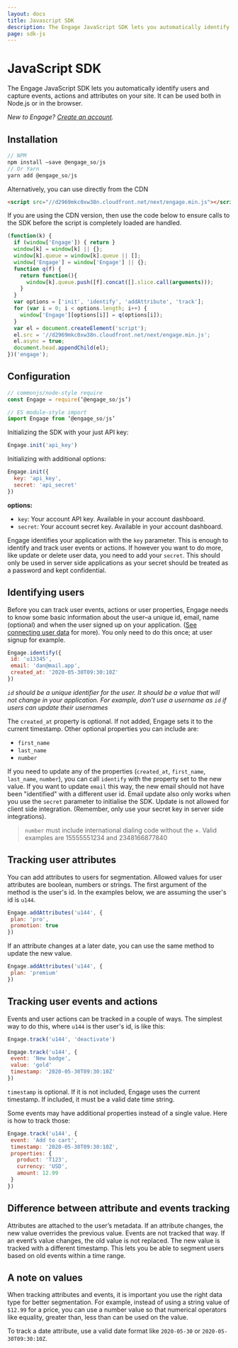 ```yaml
---
layout: docs
title: Javascript SDK
description: The Engage JavaScript SDK lets you automatically identify users and capture events, actions and attributes on your site. It can be used both in Node.js or in the browser.
page: sdk-js
---
```

# JavaScript SDK

The Engage JavaScript SDK lets you automatically identify users and capture events, actions and attributes on your site. It can be used both in Node.js or in the browser.

*New to Engage? [Create an account](https://engage.so/).*

## Installation

```js
// NPM
npm install —save @engage_so/js
// Or Yarn
yarn add @engage_so/js
```

Alternatively, you can use directly from the CDN

```html
<script src="//d2969mkc0xw38n.cloudfront.net/next/engage.min.js"></script>
```

If you are using the CDN version, then use the code below to ensure calls to the SDK before the script is completely loaded are handled.

```js
(function(k) {
  if (window['Engage']) { return }
  window[k] = window[k] || {};
  window[k].queue = window[k].queue || [];
  window['Engage'] = window['Engage'] || {};
  function q(f) {
    return function(){
      window[k].queue.push([f].concat([].slice.call(arguments)));
    }
  }
  var options = ['init', 'identify', 'addAttribute', 'track'];
  for (var i = 0; i < options.length; i++) {
    window['Engage'][options[i]] = q(options[i]);
  }
  var el = document.createElement('script');
  el.src = '//d2969mkc0xw38n.cloudfront.net/next/engage.min.js';
  el.async = true;
  document.head.appendChild(el);
})('engage');
```

## Configuration

```js
// commonjs/node-style require
const Engage = require(‘@engage_so/js’)
```

```js
// ES module-style import
import Engage from ‘@engage_so/js’
```

Initializing the SDK with your just API key:
```js
Engage.init('api_key')
```

Initializing with additional options:
```js
Engage.init({
  key: 'api_key',
  secret: 'api_secret'
})
```

**options:**

- `key`: Your account API key. Available in your account dashboard.
- `secret`: Your account secret key. Available in your account dashboard. 

Engage identifies your application with the `key` parameter. This is enough to identify and track user events or actions. If however you want to do more, like update or delete user data, you need to add your `secret`. This should only be used in server side applications as your secret should be treated as a password and kept confidential.


## Identifying users

Before you can track user events, actions or user properties, Engage needs to know some basic information about the user–a unique id, email, name (optional) and when the user signed up on your application. ([See connecting user data](/docs/connecting-user-data) for more). You only need to do this once; at user signup for example.

```js
Engage.identify({
 id: 'u13345',
 email: 'dan@mail.app',
 created_at: '2020-05-30T09:30:10Z'
})
```

*`id` should be a unique identifier for the user. It should be a value that will not change in your application. For example, don’t use a username as `id` if users can update their usernames*

The `created_at` property is optional. If not added, Engage sets it to the current timestamp. Other optional properties you can include are:

- `first_name`
- `last_name`
- `number`

If you need to update any of the properties (`created_at`, `first_name`, `last_name`, `number`), you can call `identify` with the property set to the new value. If you want to update `email`  this way, the new email should not have been "identified" with a different user id. Email update also only works when you use the `secret` parameter to initialise the SDK. Update is not allowed for client side integration. (Remember, only use your secret key in server side integrations).

> `number` must include international dialing code without the +. Valid examples are 15555551234 and 2348166877840

## Tracking user attributes

You can add attributes to users for segmentation. Allowed values for user attributes are boolean, numbers or strings. The first argument of the method is the user's id. In the examples below, we are assuming the user's id is `u144`.

```js
Engage.addAttributes('u144', {
 plan: 'pro',
 promotion: true
})
```

If an attribute changes at a later date, you can use the same method to update the new value.

```js
Engage.addAttributes('u144', {
 plan: 'premium'
})
```

## Tracking user events and actions

Events and user actions can be tracked in a couple of ways. The simplest way to do this, where `u144` is ther user's id, is like this:

```js
Engage.track('u144', 'deactivate')
```

```js
Engage.track('u144', {
 event: 'New badge',
 value: 'gold'
 timestamp: '2020-05-30T09:30:10Z'
})
```

`timestamp` is optional. If it is not included, Engage uses the current timestamp. If included, it must be a valid date time string.

Some events may have additional properties instead of a single value. Here is how to track those:

```js
Engage.track('u144', {
 event: 'Add to cart',
 timestamp: '2020-05-30T09:30:10Z',
 properties: {
   product: 'T123',
   currency: 'USD',
   amount: 12.99
 }
})
```

## Difference between attribute and events tracking

Attributes are attached to the user’s metadata. If an attribute changes, the new value overrides the previous value. Events are not tracked that way. If an event’s value changes, the old value is not replaced. The new value is tracked with a different timestamp. This lets you be able to segment users based on old events within a time range.

## A note on values

When tracking attributes and events, it is important you use the right data type for better segmentation. For example, instead of using a string value of `$12.99` for a price, you can use a number value so that numerical operators like equality, greater than, less than can be used on the value.

To track a date attribute, use a valid date format like `2020-05-30` or `2020-05-30T09:30:10Z`.


